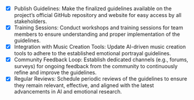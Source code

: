 - [x] Publish Guidelines: Make the finalized guidelines available on the project’s official GitHub repository and website for easy access by all stakeholders.
- [x] Training Sessions: Conduct workshops and training sessions for team members to ensure understanding and proper implementation of the guidelines.
- [x] Integration with Music Creation Tools: Update AI-driven music creation tools to adhere to the established emotional portrayal guidelines.
- [x] Community Feedback Loop: Establish dedicated channels (e.g., forums, surveys) for ongoing feedback from the community to continuously refine and improve the guidelines.
- [x] Regular Reviews: Schedule periodic reviews of the guidelines to ensure they remain relevant, effective, and aligned with the latest advancements in AI and emotional research.